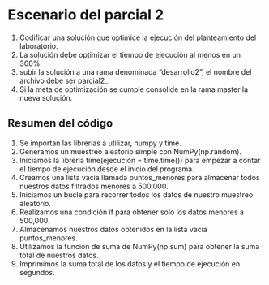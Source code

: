 # Escenario del parcial 2
1. Codificar una solución que optimice la ejecución del planteamiento del laboratorio.
2. La solución debe optimizar el tiempo de ejecución al menos en un 300%.
3. subir la solución a una rama denominada “desarrollo2”, el nombre del archivo debe ser
parcial2_<carnet>.<extension>
4. Si la meta de optimización se cumple consolide en la rama master la nueva solución.

## Resumen del código
1. Se importan las librerías a utilizar, numpy y time.
2. Generamos un muestreo aleatorio simple con NumPy(np.random).
3. Iniciamos la librería time(ejecución = time.time()) para empezar a contar el tiempo de ejecución desde el inicio del programa.
4. Creamos una lista vacía llamada puntos_menores para almacenar todos nuestros datos filtrados menores a 500,000.
5. Iniciamos un bucle para recorrer todos los datos de nuestro muestreo aleatorio.
6. Realizamos una condición if para obtener solo los datos menores a 500,000.
7. Almacenamos nuestros datos obtenidos en la lista vacía puntos_menores.
8. Utilizamos la función de suma de NumPy(np.sum) para obtener la suma total de nuestros datos.
9. Imprimimos la suma total de los datos y el tiempo de ejecución en segundos.
